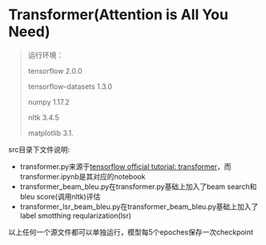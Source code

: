 # Transformer(Attention is All You Need)

> 运行环境：
>
> tensorflow 2.0.0
>
> tensorflow-datasets 1.3.0
>
> numpy 1.17.2
>
> nltk 3.4.5
>
> matplotlib 3.1.

src目录下文件说明:

* transformer.py来源于[tensorflow official tutorial: transformer](https://www.tensorflow.org/tutorials/text/transformer#decoder_layer)，而transformer.ipynb是其对应的notebook
* transformer_beam_bleu.py在transformer.py基础上加入了beam search和bleu score(调用nltk)评估
* transformer_lsr_beam_bleu.py在transformer_beam_bleu.py基础上加入了label smotthing reqularization(lsr)

以上任何一个源文件都可以单独运行，模型每5个epoches保存一次checkpoint